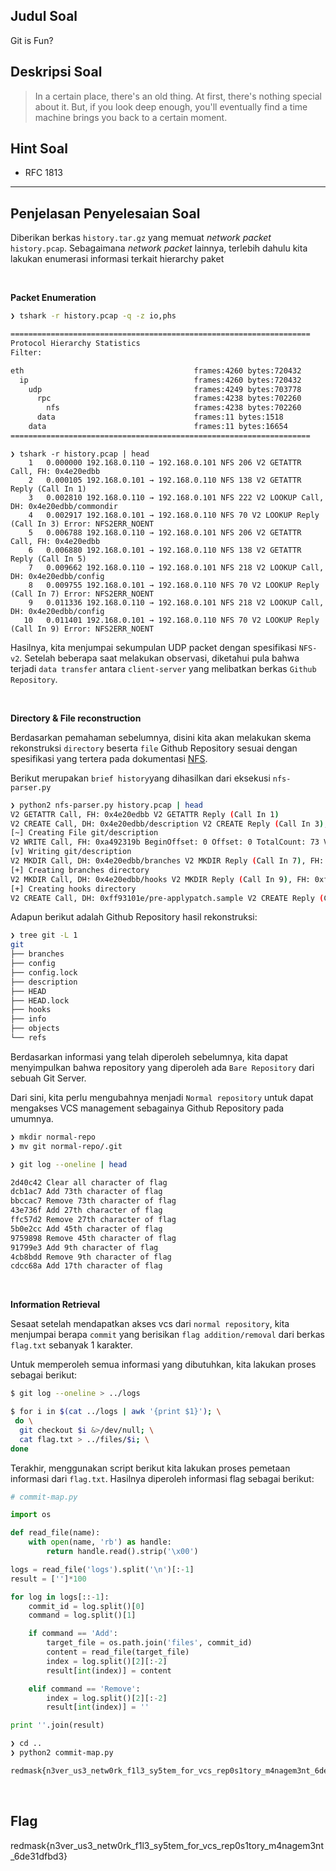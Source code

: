 ## Judul Soal
Git is Fun?

## Deskripsi Soal
> In a certain place, there's an old thing. At first, there's nothing special about it. But, if you look deep enough, you'll eventually find a time machine brings you back to a certain moment.

## Hint Soal
- RFC 1813

---

## Penjelasan Penyelesaian Soal

Diberikan berkas `history.tar.gz` yang memuat *network packet* `history.pcap`. Sebagaimana *network packet* lainnya, terlebih dahulu kita lakukan enumerasi informasi terkait hierarchy paket

<br>

**Packet Enumeration**

```bash
❯ tshark -r history.pcap -q -z io,phs                                                                                             

===================================================================
Protocol Hierarchy Statistics
Filter: 

eth                                      frames:4260 bytes:720432
  ip                                     frames:4260 bytes:720432
    udp                                  frames:4249 bytes:703778
      rpc                                frames:4238 bytes:702260
        nfs                              frames:4238 bytes:702260
      data                               frames:11 bytes:1518
    data                                 frames:11 bytes:16654
===================================================================

```

```
❯ tshark -r history.pcap | head                                                                                                   
    1   0.000000 192.168.0.110 → 192.168.0.101 NFS 206 V2 GETATTR Call, FH: 0x4e20edbb
    2   0.000105 192.168.0.101 → 192.168.0.110 NFS 138 V2 GETATTR Reply (Call In 1)
    3   0.002810 192.168.0.110 → 192.168.0.101 NFS 222 V2 LOOKUP Call, DH: 0x4e20edbb/commondir
    4   0.002917 192.168.0.101 → 192.168.0.110 NFS 70 V2 LOOKUP Reply (Call In 3) Error: NFS2ERR_NOENT
    5   0.006788 192.168.0.110 → 192.168.0.101 NFS 206 V2 GETATTR Call, FH: 0x4e20edbb
    6   0.006880 192.168.0.101 → 192.168.0.110 NFS 138 V2 GETATTR Reply (Call In 5)
    7   0.009662 192.168.0.110 → 192.168.0.101 NFS 218 V2 LOOKUP Call, DH: 0x4e20edbb/config
    8   0.009755 192.168.0.101 → 192.168.0.110 NFS 70 V2 LOOKUP Reply (Call In 7) Error: NFS2ERR_NOENT
    9   0.011336 192.168.0.110 → 192.168.0.101 NFS 218 V2 LOOKUP Call, DH: 0x4e20edbb/config
   10   0.011401 192.168.0.101 → 192.168.0.110 NFS 70 V2 LOOKUP Reply (Call In 9) Error: NFS2ERR_NOENT

```

Hasilnya, kita menjumpai sekumpulan UDP packet dengan spesifikasi `NFS-v2`. Setelah beberapa saat melakukan observasi, diketahui pula bahwa terjadi `data transfer` antara `client-server` yang melibatkan berkas `Github Repository`.

<br>

**Directory & File reconstruction**

Berdasarkan pemahaman sebelumnya, disini kita akan melakukan skema rekonstruksi `directory` beserta `file` Github Repository sesuai dengan spesifikasi yang tertera pada dokumentasi [NFS](https://tools.ietf.org/html/rfc1813).

Berikut merupakan `brief history`yang dihasilkan dari eksekusi `nfs-parser.py`

```bash
❯ python2 nfs-parser.py history.pcap | head                                                                                       
V2 GETATTR Call, FH: 0x4e20edbb V2 GETATTR Reply (Call In 1)
V2 CREATE Call, DH: 0x4e20edbb/description V2 CREATE Reply (Call In 3), FH: 0xa492319b
[~] Creating File git/description
V2 WRITE Call, FH: 0xa492319b BeginOffset: 0 Offset: 0 TotalCount: 73 V2 WRITE Reply (Call In 5)
[v] Writing git/description
V2 MKDIR Call, DH: 0x4e20edbb/branches V2 MKDIR Reply (Call In 7), FH: 0x94915f70
[+] Creating branches directory
V2 MKDIR Call, DH: 0x4e20edbb/hooks V2 MKDIR Reply (Call In 9), FH: 0xff93101e
[+] Creating hooks directory
V2 CREATE Call, DH: 0xff93101e/pre-applypatch.sample V2 CREATE Reply (Call In 11), FH: 0x95d361d8

```

Adapun berikut adalah Github Repository hasil rekonstruksi:

```bash
❯ tree git -L 1                                                                                                                   
git
├── branches
├── config
├── config.lock
├── description
├── HEAD
├── HEAD.lock
├── hooks
├── info
├── objects
└── refs
```

Berdasarkan informasi yang telah diperoleh sebelumnya, kita dapat menyimpulkan bahwa repository yang diperoleh ada `Bare Repository` dari sebuah Git Server.

Dari sini, kita perlu mengubahnya menjadi `Normal repository` untuk dapat mengakses VCS management sebagainya Github Repository pada umumnya.

```bash
❯ mkdir normal-repo                                              
❯ mv git normal-repo/.git                                                      ❯ cd normal-repo                                              ❯ rm -rf .git/*.lock                                                     ❯ git config --local --bool core.bare false 

❯ git log --oneline | head 

2d40c42 Clear all character of flag
dcb1ac7 Add 73th character of flag
bbccac7 Remove 73th character of flag
43e736f Add 27th character of flag
ffc57d2 Remove 27th character of flag
5b0e2cc Add 45th character of flag
9759898 Remove 45th character of flag
91799e3 Add 9th character of flag
4cb8bdd Remove 9th character of flag
cdcc68a Add 17th character of flag
```

<br>

**Information Retrieval**

Sesaat setelah mendapatkan akses vcs dari `normal repository`, kita menjumpai berapa `commit` yang berisikan `flag addition/removal` dari berkas `flag.txt` sebanyak 1 karakter.

Untuk memperoleh semua informasi yang dibutuhkan, kita lakukan proses sebagai berikut:

```bash
$ git log --oneline > ../logs

$ for i in $(cat ../logs | awk '{print $1}'); \
 do \
  git checkout $i &>/dev/null; \
  cat flag.txt > ../files/$i; \
done
```

Terakhir, menggunakan script berikut kita lakukan proses pemetaan informasi dari `flag.txt`. Hasilnya diperoleh informasi flag sebagai berikut:

```python
# commit-map.py

import os

def read_file(name):
    with open(name, 'rb') as handle:
        return handle.read().strip('\x00')

logs = read_file('logs').split('\n')[:-1]
result = ['']*100

for log in logs[::-1]:
    commit_id = log.split()[0]
    command = log.split()[1]

    if command == 'Add':
        target_file = os.path.join('files', commit_id)
        content = read_file(target_file)
        index = log.split()[2][:-2]
        result[int(index)] = content

    elif command == 'Remove':
        index = log.split()[2][:-2]
        result[int(index)] = ''

print ''.join(result)

```

```bash
❯ cd ..
❯ python2 commit-map.py

redmask{n3ver_us3_netw0rk_f1l3_sy5tem_for_vcs_rep0s1tory_m4nagem3nt_6de31dfbd3}
```

<br>

## Flag

redmask{n3ver_us3_netw0rk_f1l3_sy5tem_for_vcs_rep0s1tory_m4nagem3nt_6de31dfbd3}